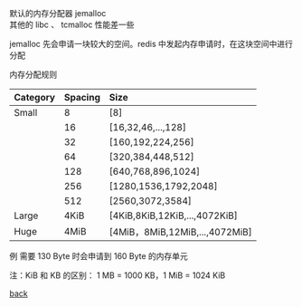 默认的内存分配器 jemalloc  
其他的 libc 、 tcmalloc 性能差一些  

jemalloc 先会申请一块较大的空间。redis 中发起内存申请时，在这块空间中进行分配  

内存分配规则  

| Category | Spacing | Size |
| :- | :- | :- |
| Small | 8 | \[8\] |
| | 16 | \[16,32,46,...,128\] |
| | 32 | \[160,192,224,256\] |
| | 64 | \[320,384,448,512\] |
| | 128 | \[640,768,896,1024\] |
| | 256 | \[1280,1536,1792,2048\] |
| | 512 | \[2560,3072,3584\] |
| Large | 4KiB | \[4KiB,8KiB,12KiB,...,4072KiB\] |
| Huge | 4MiB | \[4MiB，8MiB,12MiB,...,4072MiB\] |

例 需要 130 Byte 时会申请到 160 Byte 的内存单元  

注：KiB 和 KB 的区别： 1 MB = 1000 KB，1 MiB = 1024 KiB

[back](../11.md)  